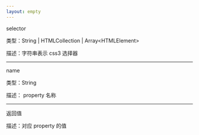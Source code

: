 ```yaml
---
layout: empty
---
```


selector

类型：String \| HTMLCollection \| Array\<HTMLElement\>

描述：字符串表示 css3 选择器

------------------------------

name

类型：String

描述： property 名称

------------------------------

返回值

描述：对应 property 的值
